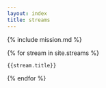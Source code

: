 ```yaml
---
layout: index
title: streams
---
```


{% include mission.md %}

{% for stream in site.streams %}

    {{stream.title}}

{% endfor %}
